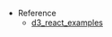 - Reference
  - [d3_react_examples](https://github.com/mikec3/my_tutorials/tree/master/d3_react_examples)
